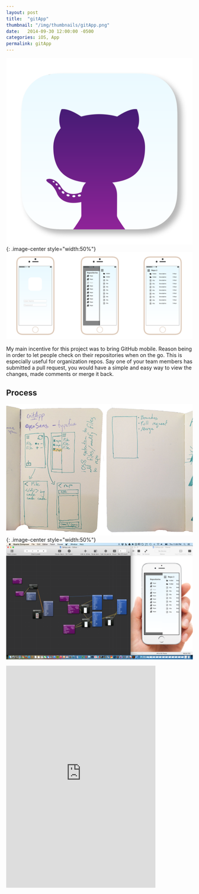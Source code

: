 ```yaml
---
layout: post
title:  "gitApp"
thumbnail: "/img/thumbnails/gitApp.png"
date:   2014-09-30 12:00:00 -0500
categories: iOS, App
permalink: gitApp
---
```


![Icon](../img/gitApp/gitAppIcon.png){: .image-center style="width:50%"}
![Interfaces](../img/gitApp/gitAppInterfaces.png)

My main incentive for this project was to bring GitHub mobile. Reason being in order to let people check on their repositories when on the go. This is especially useful for organization repos. Say one of your team members has submitted a pull request, you would have a simple and easy way to view the changes, made comments or merge it back.

## Process

![Sketches](../img/gitApp/gitAppSketches.png){: .image-center style="width:50%"}
![Origami](../img/gitApp/gitAppOrigami.png)

<iframe class="image-center" width="80%" height="600" src="https://www.youtube.com/embed/9pox7w3nB_s?rel=0" frameborder="0" allowfullscreen></iframe>